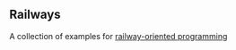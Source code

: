 ## Railways

A collection of examples for [railway-oriented programming](https://fsharpforfunandprofit.com/rop/)
